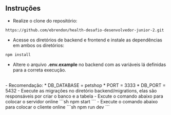 ## Instruções
- Realize o clone do repositório:
```sh
https://github.com/ebrendon/health-desafio-desenvolvedor-junior-2.git
```

- Acesse os diretórios de backend e frontend e instale as dependências em ambos os diretórios:
```sh
npm install
```

- Altere o arquivo **.env.example** no backend com as variáveis lá definidas para a correta execução.
<br>
- Recomendação:
* DB_DATABASE = petshop
* PORT = 3333
* DB_PORT = 5432
- Execute as migrações no diretório backend/migrations, elas são responsáveis por criar o banco e a tabela 
- Excute o comando abaixo para colocar o servidor online
```sh
npm start
```
- Execute o comando abaixo para colocar o cliente online
```sh
npm run dev
```
